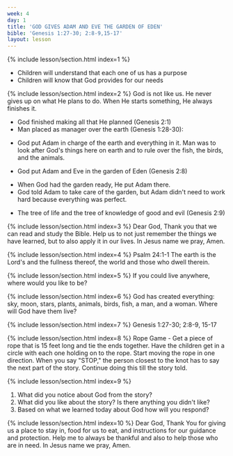 ```yaml
---
week: 4
day: 1
title: 'GOD GIVES ADAM AND EVE THE GARDEN OF EDEN'
bible: 'Genesis 1:27-30; 2:8-9,15-17'
layout: lesson
---
```



{% include lesson/section.html index=1 %}
- Children will understand that each one of us has a purpose
- Children will know that God provides for our needs


{% include lesson/section.html index=2 %}
God is not like us. He never gives up on what He plans to do. When He starts something, He always finishes it.
* God finished making all that He planned (Genesis 2:1)
* Man placed as manager over the earth (Genesis 1:28-30):
- God put Adam in charge of the earth and everything in it. Man was to look after God's things here on earth and to rule over the fish, the birds, and the animals.
* God put Adam and Eve in the garden of Eden (Genesis 2:8)
- When God had the garden ready, He put Adam there.
- God told Adam to take care of the garden, but Adam didn't need to work hard because everything was perfect.
* The tree of life and the tree of knowledge of good and evil (Genesis 2:9)


{% include lesson/section.html index=3 %}
Dear God, Thank you that we can read and study the Bible. Help us to not just remember the things we have learned, but to also apply it in our lives. In Jesus name we pray, Amen.


{% include lesson/section.html index=4 %}
Psalm 24:1-1 The earth is the Lord's and the fullness thereof, the world and those who dwell therein.


{% include lesson/section.html index=5 %}
If you could live anywhere, where would you like to be?


{% include lesson/section.html index=6 %}
God has created everything: sky, moon, stars, plants, animals, birds, fish, a man, and a woman. Where will God have them live?


{% include lesson/section.html index=7 %}
Genesis 1:27-30; 2:8-9, 15-17


{% include lesson/section.html index=8 %}
Rope Game - Get a piece of rope that is 15 feet long and tie the ends together. Have the children get in a circle with each one holding on to the rope. Start moving the rope in one direction. When you say "STOP," the person closest to the knot has to say the next part of the story. Continue doing this till the story told.


{% include lesson/section.html index=9 %}

1. What did you notice about God from the story?
2. What did you like about the story? Is there anything you didn't like?
3. Based on what we learned today about God how will you respond?


{% include lesson/section.html index=10 %}
Dear God, Thank You for giving us a place to stay in, food for us to eat, and instructions for our guidance and protection. Help me to always be thankful and also to help those who are in need. In Jesus name we pray, Amen.

